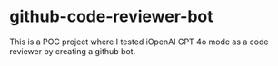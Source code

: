 # github-code-reviewer-bot
This is a POC project where I tested iOpenAI GPT 4o mode as a code reviewer by creating a github bot. 
